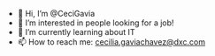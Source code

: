 - 👋 Hi, I’m @CeciGavia
- 👀 I’m interested in people looking for a job!
- 🌱 I’m currently learning about IT 
- 📫 How to reach me: cecilia.gaviachavez@dxc.com
